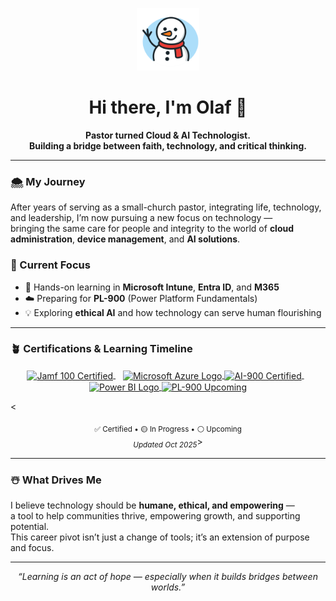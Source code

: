 <p align="center">
  <img src="https://raw.githubusercontent.com/olafvdk/olafvdk/main/snowman_icon.png" width="100" alt="Snowman icon">
</p>
  
<!-- Greeting Section -->

<h1 align="center">Hi there, I'm Olaf 👋</h1>

<p align="center">
  <b>Pastor turned Cloud & AI Technologist.</b><br>
  <b>Building a bridge between faith, technology, and critical thinking.</b>
</p>

---

### 🌨️ My Journey
After years of serving as a small-church pastor, integrating life, technology, and leadership, I’m now pursuing a new focus on technology —  
bringing the same care for people and integrity to the world of **cloud administration**, **device management**, and **AI solutions**.

### 🧭 Current Focus
- 🎯 Hands-on learning in **Microsoft Intune**, **Entra ID**, and **M365**  
- ☁️ Preparing for **PL-900** (Power Platform Fundamentals)
- 💡 Exploring **ethical AI** and how technology can serve human flourishing

---

### 🪴 Certifications & Learning Timeline

<p align="center">
  <!-- Jamf 100 (click-through) -->
  <a href="https://www.credly.com/badges/c11cb536-cc37-415c-8a0f-ffee3d680b67/public_url" target="_blank" rel="noopener noreferrer">
    <img src="https://img.shields.io/badge/Jamf%20100-Certified-brightgreen?style=for-the-badge&logo=apple&logoColor=white" alt="Jamf 100 Certified" style="vertical-align: middle;">
  </a>
  &nbsp;&nbsp;

  <!-- Microsoft (inline logo + badge, both clickable) -->
  <a href="https://learn.microsoft.com/api/credentials/share/en-us/OlafvandeKlashorst-9508/712DC8F95DA8EFE6?sharingId=6BD6AC81DA16D3C5" target="_blank" rel="noopener noreferrer" title="AI-900: Azure AI Fundamentals">
    <img src="https://upload.wikimedia.org/wikipedia/commons/6/65/Microsoft_azure-icon.svg" height="22" alt="Microsoft Azure Logo" style="vertical-align: middle;">
    <img src="https://img.shields.io/badge/AI--900-Certified-brightgreen?style=for-the-badge" alt="AI-900 Certified" style="vertical-align: middle;">
  </a>
  &nbsp;&nbsp;

  <!-- Power BI (inline logo + badge, clickable) -->
  <a href="https://learn.microsoft.com/certifications/power-platform-fundamentals/" target="_blank" rel="noopener noreferrer" title="PL-900: Power Platform Fundamentals">
    <img src="https://upload.wikimedia.org/wikipedia/commons/c/cf/New_Power_BI_Logo.svg" height="22" alt="Power BI Logo" style="vertical-align: middle;">
    <img src="https://img.shields.io/badge/PL--900-Up%20Next-lightgrey?style=for-the-badge" alt="PL-900 Upcoming" style="vertical-align: middle;">
  </a>
</p>

<<p align="center">
  <sub>✅ Certified • 🟡 In Progress • ⚪ Upcoming</sub><br>
  <sub><i>Updated Oct 2025</i></sub>>
</p>

---

### ☃️ What Drives Me
I believe technology should be **humane, ethical, and empowering** —  
a tool to help communities thrive, empowering growth, and supporting potential.  
This career pivot isn’t just a change of tools; it’s an extension of purpose and focus.

---

<p align="center">
  <i>“Learning is an act of hope — especially when it builds bridges between worlds.”</i>
</p>
